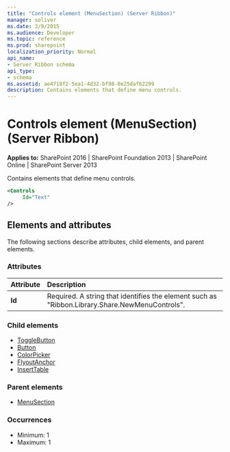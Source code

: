 ```yaml
---
title: "Controls element (MenuSection) (Server Ribbon)"
manager: soliver
ms.date: 3/9/2015
ms.audience: Developer
ms.topic: reference
ms.prod: sharepoint
localization_priority: Normal
api_name:
- Server Ribbon schema
api_type:
- schema
ms.assetid: ae4718f2-5ea1-4d32-bf98-0e25daf62299
description: Contains elements that define menu controls. 
---
```


# Controls element (MenuSection) (Server Ribbon)

**Applies to:** SharePoint 2016 | SharePoint Foundation 2013 | SharePoint Online | SharePoint Server 2013
  
Contains elements that define menu controls. 
  
```XML
<Controls
     Id="Text"
/>
```

## Elements and attributes

The following sections describe attributes, child elements, and parent elements.

### Attributes

|**Attribute**|**Description**|
|:-----|:-----|
|**Id** <br/> |Required. A string that identifies the element such as "Ribbon.Library.Share.NewMenuControls".  <br/> |
   
### Child elements

- [ToggleButton](togglebutton-element.md) 
- [Button](button-element.md) 
- [ColorPicker](colorpicker-element.md) 
- [FlyoutAnchor](flyoutanchor-element.md) 
- [InsertTable](inserttable-element.md) 
   
### Parent elements

- [MenuSection](menusection-element.md)
   
### Occurrences

- Minimum: 1
- Maximum: 1  
   

